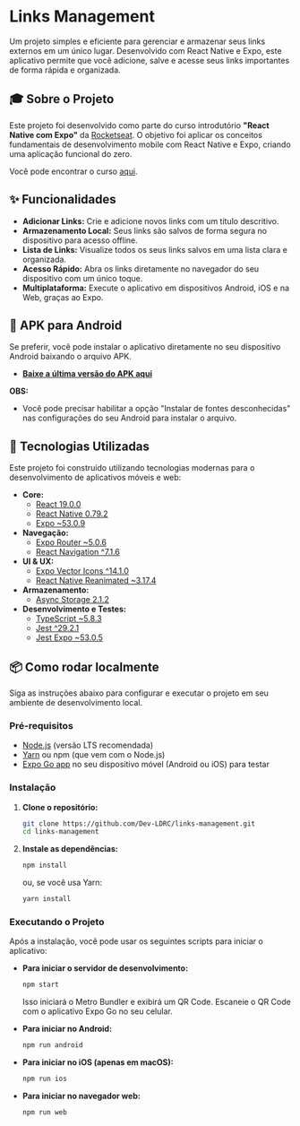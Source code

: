 # Links Management

Um projeto simples e eficiente para gerenciar e armazenar seus links externos em um único lugar. Desenvolvido com React Native e Expo, este aplicativo permite que você adicione, salve e acesse seus links importantes de forma rápida e organizada.

## 🎓 Sobre o Projeto
Este projeto foi desenvolvido como parte do curso introdutório **"React Native com Expo"** da [Rocketseat](https://www.rocketseat.com.br/). O objetivo foi aplicar os conceitos fundamentais de desenvolvimento mobile com React Native e Expo, criando uma aplicação funcional do zero.

Você pode encontrar o curso [aqui](https://app.rocketseat.com.br/journey/expo-com-react-native-curso-introdutorio/).

## ✨ Funcionalidades

  * **Adicionar Links:** Crie e adicione novos links com um título descritivo.
  * **Armazenamento Local:** Seus links são salvos de forma segura no dispositivo para acesso offline.
  * **Lista de Links:** Visualize todos os seus links salvos em uma lista clara e organizada.
  * **Acesso Rápido:** Abra os links diretamente no navegador do seu dispositivo com um único toque.
  * **Multiplataforma:** Execute o aplicativo em dispositivos Android, iOS e na Web, graças ao Expo.

## 📲 APK para Android

Se preferir, você pode instalar o aplicativo diretamente no seu dispositivo Android baixando o arquivo APK.

  * **[Baixe a última versão do APK aqui](https://drive.usercontent.google.com/download?id=1lmTGEc-FTGShAOqG5Q2ZKb2zJ1ninfMi&export=download&confirm=t&uuid=4526e220-4291-4e8b-be83-896597a51248)**

**OBS:**
  - Você pode precisar habilitar a opção "Instalar de fontes desconhecidas" nas configurações do seu Android para instalar o arquivo.

## 🚀 Tecnologias Utilizadas

Este projeto foi construído utilizando tecnologias modernas para o desenvolvimento de aplicativos móveis e web:

  * **Core:**
      * [React 19.0.0](https://react.dev/)
      * [React Native 0.79.2](https://reactnative.dev/)
      * [Expo \~53.0.9](https://expo.dev/)
  * **Navegação:**
      * [Expo Router \~5.0.6](https://docs.expo.dev/router/introduction/)
      * [React Navigation ^7.1.6](https://reactnavigation.org/)
  * **UI & UX:**
      * [Expo Vector Icons ^14.1.0](https://docs.expo.dev/guides/icons/)
      * [React Native Reanimated \~3.17.4](https://docs.swmansion.com/react-native-reanimated/)
  * **Armazenamento:**
      * [Async Storage 2.1.2](https://react-native-async-storage.github.io/async-storage/)
  * **Desenvolvimento e Testes:**
      * [TypeScript \~5.8.3](https://www.typescriptlang.org/)
      * [Jest ^29.2.1](https://jestjs.io/)
      * [Jest Expo \~53.0.5](https://docs.expo.dev/develop/unit-testing/)

## 📦 Como rodar localmente

Siga as instruções abaixo para configurar e executar o projeto em seu ambiente de desenvolvimento local.

### Pré-requisitos

  * [Node.js](https://nodejs.org/en/) (versão LTS recomendada)
  * [Yarn](https://yarnpkg.com/) ou npm (que vem com o Node.js)
  * [Expo Go app](https://expo.dev/go) no seu dispositivo móvel (Android ou iOS) para testar

### Instalação

1.  **Clone o repositório:**

    ```bash
    git clone https://github.com/Dev-LDRC/links-management.git
    cd links-management
    ```

2.  **Instale as dependências:**

    ```bash
    npm install
    ```

    ou, se você usa Yarn:

    ```bash
    yarn install
    ```

### Executando o Projeto

Após a instalação, você pode usar os seguintes scripts para iniciar o aplicativo:

  * **Para iniciar o servidor de desenvolvimento:**

    ```bash
    npm start
    ```

    Isso iniciará o Metro Bundler e exibirá um QR Code. Escaneie o QR Code com o aplicativo Expo Go no seu celular.

  * **Para iniciar no Android:**

    ```bash
    npm run android
    ```

  * **Para iniciar no iOS (apenas em macOS):**

    ```bash
    npm run ios
    ```

  * **Para iniciar no navegador web:**

    ```bash
    npm run web
    ```